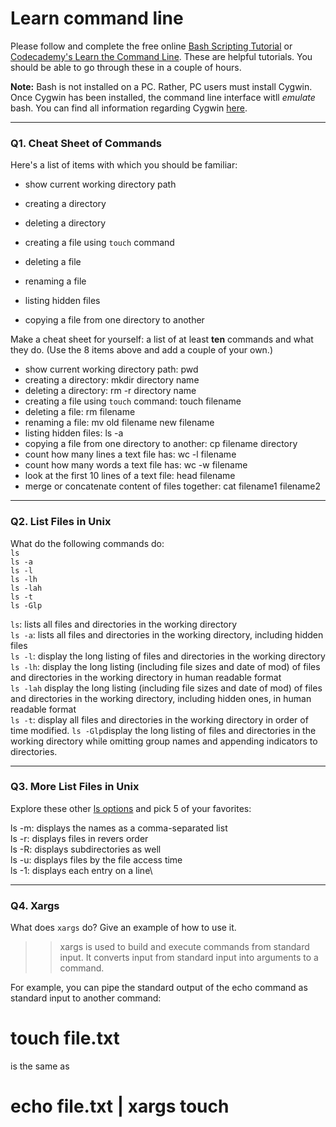 # Learn command line

Please follow and complete the free online [Bash Scripting Tutorial](https://ryanstutorials.net/bash-scripting-tutorial/) or [Codecademy's Learn the Command Line](https://www.codecademy.com/learn/learn-the-command-line). These are helpful tutorials. You should be able to go through these in a couple of hours.

**Note:** Bash is not installed on a PC. Rather, PC users must install Cygwin. Once Cygwin has been installed, the command line interface witll _emulate_ bash. You can find all information regarding Cygwin [here](https://www.cygwin.com/).

---

### Q1.  Cheat Sheet of Commands  

Here's a list of items with which you should be familiar:  
* show current working directory path
* creating a directory
* deleting a directory
* creating a file using `touch` command

* deleting a file
* renaming a file
* listing hidden files
* copying a file from one directory to another

Make a cheat sheet for yourself: a list of at least **ten** commands and what they do.  (Use the 8 items above and add a couple of your own.)  

> > 
* show current working directory path: pwd
* creating a directory: mkdir directory name
* deleting a directory: rm -r directory name
* creating a file using `touch` command: touch filename
* deleting a file: rm filename
* renaming a file: mv old filename new filename
* listing hidden files: ls -a
* copying a file from one directory to another: cp filename directory
* count how many lines a text file has: wc -l filename
* count how many words a text file has: wc -w filename
* look at the first 10 lines of a text file: head filename
* merge or concatenate content of files together: cat filename1 filename2





---

### Q2.  List Files in Unix   

What do the following commands do:  
`ls`  
`ls -a`  
`ls -l`  
`ls -lh`  
`ls -lah`  
`ls -t`  
`ls -Glp`  

> > 

`ls`: lists all files and directories in the working directory\
`ls -a`: lists all files and directories in the working directory, including hidden files\
`ls -l`: display the long listing of files and directories in the working directory\
`ls -lh`: display the long listing (including file sizes and date of mod)  of files and directories in the working directory in human readable format\
`ls -lah` display the long listing (including file sizes and date of mod) of files and directories in the working directory, including hidden ones, in human readable format\
`ls -t`: display  all files and directories in the working directory in order of time modified.
`ls -Glp`display the long listing of files and directories in the working directory while omitting group names and appending indicators to directories.

---

### Q3.  More List Files in Unix  

Explore these other [ls options](http://www.techonthenet.com/unix/basic/ls.php) and pick 5 of your favorites:

> > 
ls -m: displays the names as a comma-separated list\
ls -r: displays files in revers order\
ls -R: displays subdirectories as well\
ls -u: displays files by the file access time\
ls -1: displays each entry on a line\

---

### Q4.  Xargs   

What does `xargs` do? Give an example of how to use it.

> > xargs is used to build and execute commands from standard input. It converts input from standard input into arguments to a command.

For example, you can pipe the standard output of the echo command as standard input to another command:

# touch file.txt
is the same as
# echo file.txt | xargs touch

